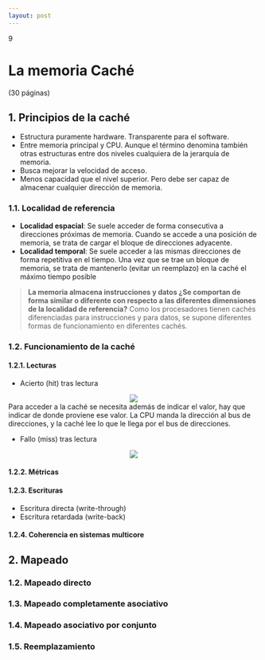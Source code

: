 ```yaml
--- 
layout: post
---
```

<div class="header">
  <div class="numbrerUnit">9</div>
  <h1>La memoria Caché</h1>
  <subtitle> </subtitle>
</div>

(30 páginas)

## 1. Principios de la caché
 - Estructura puramente hardware. Transparente para el software.
 - Entre memoria principal y CPU. Aunque el término denomina también otras estructuras entre dos niveles cualquiera de la jerarquía de memoria.
 - Busca mejorar la velocidad de acceso.
 - Menos capacidad que el nivel superior. Pero debe ser capaz de almacenar cualquier dirección de memoria.

### 1.1. Localidad de referencia
 - **Localidad espacial**: Se suele acceder de forma consecutiva a direcciones próximas de memoria. Cuando se accede a una posición de memoria, se trata de cargar el bloque de direcciones adyacente.
 - **Localidad temporal**: Se suele acceder a las mismas direcciones de forma repetitiva en el tiempo. Una vez que se trae un bloque de memoria, se trata de mantenerlo (evitar un reemplazo) en la caché el máximo tiempo posible

<blockquote>
  <b>La memoria almacena instrucciones y datos ¿Se comportan de forma similar o diferente con respecto a las diferentes dimensiones de la localidad de referencia?</b>
  Como los procesadores tienen cachés diferenciadas para instrucciones y para datos, se supone diferentes formas de funcionamiento en diferentes cachés.
  
</blockquote>

### 1.2. Funcionamiento de la caché 
#### 1.2.1. Lecturas
* Acierto (hit) tras lectura 

<center><img src="https://i.gyazo.com/e6971754ae2a929480d6363d155764aa.png"></center>
Para acceder a la caché se necesita además de indicar el valor, hay que indicar de donde proviene ese valor. La CPU manda la dirección al bus de direcciones, y la caché lee lo que le llega por el bus de direcciones.

* Fallo (miss) tras lectura

<center><img src="https://i.gyazo.com/ee5628295ceb8fbc086104154575b2cd.png"></center>

#### 1.2.2. Métricas
#### 1.2.3. Escrituras
* Escritura directa (write-through)
* Escritura retardada (write-back)

#### 1.2.4. Coherencia en sistemas multicore

## 2. Mapeado
### 1.2. Mapeado directo
### 1.3. Mapeado completamente asociativo
### 1.4. Mapeado asociativo por conjunto
### 1.5. Reemplazamiento
